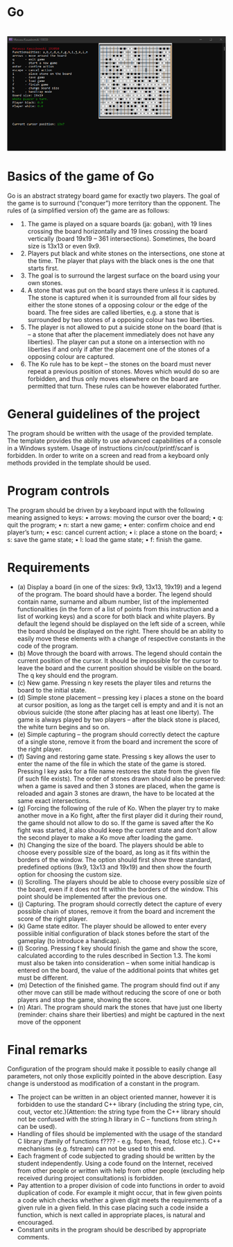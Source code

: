 # Go
# 
![Exemplary gameplay](exemplary-gameplay.png)
# Basics of the game of Go
Go is an abstract strategy board game for exactly two players. The goal of the game is to surround (“conquer”)
more territory than the opponent.
The rules of (a simplified version of) the game are as follows:
- 1. The game is played on a square boards (ja: goban), with 19 lines crossing the board horizontally and
19 lines crossing the board vertically (board 19x19 – 361 intersections). Sometimes, the board size is
13x13 or even 9x9.
- 2. Players put black and white stones on the intersections, one stone at the time. The player that plays
with the black ones is the one that starts first.
- 3. The goal is to surround the largest surface on the board using your own stones.
- 4. A stone that was put on the board stays there unless it is captured. The stone is captured when it is
surrounded from all four sides by either the stone stones of a opposing colour or the edge of the board.
The free sides are called liberties, e.g. a stone that is surrounded by two stones of a opposing colour
has two liberties.
- 5. The player is not allowed to put a suicide stone on the board (that is – a stone that after the placement
immediately does not have any liberties). The player can put a stone on a intersection with no liberties
if and only if after the placement one of the stones of a opposing colour are captured.
- 6. The Ko rule has to be kept – the stones on the board must never repeat a previous position of stones.
Moves which would do so are forbidden, and thus only moves elsewhere on the board are permitted
that turn.
These rules can be however elaborated further.
# General guidelines of the project
The program should be written with the usage of the provided template. The template provides the ability
to use advanced capabilities of a console in a Windows system. Usage of instructions cin/cout/printf/scanf
is forbidden. In order to write on a screen and read from a keyboard only methods provided in the template
should be used.
# Program controls
The program should be driven by a keyboard input with the following meaning assigned to keys:
• arrows: moving the cursor over the board;
• q: quit the program;
• n: start a new game;
• enter: confirm choice and end player’s turn;
• esc: cancel current action;
• i: place a stone on the board;
• s: save the game state;
• l: load the game state;
• f: finish the game.
# Requirements
- (a) Display a board (in one of the sizes: 9x9, 13x13, 19x19) and a legend of the program. The board should
have a border. The legend should contain name, surname and album number, list of the implemented
functionalities (in the form of a list of points from this instruction and a list of working keys) and a score
for both black and white players. By default the legend should be displayed on the left side of a screen,
while the board should be displayed on the right. There should be an ability to easily move these
elements with a change of respective constants in the code of the program.
- (b) Move through the board with arrows. The legend should contain the current position of the cursor. It
should be impossible for the cursor to leave the board and the current position should be visible on the
board. The q key should end the program.
- (c) New game. Pressing n key resets the player tiles and returns the board to the initial state.
- (d) Simple stone placement – pressing key i places a stone on the board at cursor position, as long as the
target cell is empty and and it is not an obvious suicide (the stone after placing has at least one liberty).
The game is always played by two players – after the black stone is placed, the white turn begins and
so on.
- (e) Simple capturing – the program should correctly detect the capture of a single stone, remove it from
the board and increment the score of the right player.
- (f) Saving and restoring game state. Pressing s key allows the user to enter the name of the file
in which the state of the game is stored. Pressing l key asks for a file name restores the state from
the given file (if such file exists). The order of stones drawn should also be preserved: when a game
is saved and then 3 stones are placed, when the game is reloaded and again 3 stones are drawn, the
have to be located at the same exact intersections.
- (g) Forcing the following of the rule of Ko. When the player try to make another move in a Ko fight,
after the first player did it during their round, the game should not allow to do so. If the game is saved
after the Ko fight was started, it also should keep the current state and don’t allow the second player
to make a Ko move after loading the game.
- (h) Changing the size of the board. The players should be able to choose every possible size of the
board, as long as it fits within the borders of the window. The option should first show three standard,
predefined options (9x9, 13x13 and 19x19) and then show the fourth option for choosing the custom
size.
- (i) Scrolling. The players should be able to choose every possible size of the board, even if it does
not fit within the borders of the window. This point should be implemented after the previous one.
- (j) Capturing. The program should correctly detect the capture of every possible chain of stones,
remove it from the board and increment the score of the right player.
- (k) Game state editor. The player should be allowed to enter every possiible initial configuration of
black stones before the start of the gameplay (to introduce a handicap).
- (l) Scoring. Pressing f key should finish the game and show the score, calculated according to
the rules described in Section 1.3. The komi must also be taken into consideration – when some initial
handicap is entered on the board, the value of the additional points that whites get must be different.
- (m) Detection of the finished game. The program should find out if any other move can still be made
without reducing the score of one or both players and stop the game, showing the score.
- (n) Atari. The program should mark the stones that have just one liberty (reminder: chains share
their liberties) and might be captured in the next move of the opponent
# Final remarks
Configuration of the program should make it possible to easily change all parameters, not only those
explicitly pointed in the above description. Easy change is understood as modification of a constant in
the program.
- The project can be written in an object oriented manner, however it is forbidden to use the standard C++
library (including the string type, cin, cout, vector etc.)(Attention: the string type from the C++ library
should not be confused with the string.h library in C – functions from string.h can be used).
- Handling of files should be implemented with the usage of the standard C library (family of functions
f???? - e.g. fopen, fread, fclose etc.). C++ mechanisms (e.g. fstream) can not be used to this end.
- Each fragment of code subjected to grading should be written by the student independently. Using a
code found on the Internet, received from other people or written with help from other people (excluding
help received during project consultations) is forbidden.
- Pay attention to a proper division of code into functions in order to avoid duplication of code. For
example it might occur, that in few given points a code which checks whether a given digit meets the
requirements of a given rule in a given field. In this case placing such a code inside a function, which
is next called in appropriate places, is natural and encouraged.
- Constant units in the program should be described by appropriate comments.
